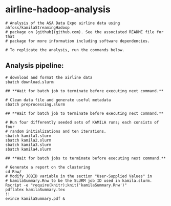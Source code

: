 # airline-hadoop-analysis

    # Analysis of the ASA Data Expo airline data using ahfoss/kamilaStreamingHadoop
    # package on [github](github.com). See the associated README file for that
    # package for more information including software dependencies.

    # To replicate the analysis, run the commands below.

## Analysis pipeline:

    # download and format the airline data
    sbatch download.slurm

    ## **Wait for batch job to terminate before executing next command.**

    # Clean data file and generate useful metadata
    sbatch preprocessing.slurm

    ## **Wait for batch job to terminate before executing next command.**

    # Run four differently seeded sets of KAMILA runs; each consists of four
    # random initializations and ten iterations.
    sbatch kamila1.slurm
    sbatch kamila2.slurm
    sbatch kamila3.slurm
    sbatch kamila4.slurm

    ## **Wait for batch jobs to terminate before executing next command.**

    # Generate a report on the clustering
    cd Rnw/
    # Modify JOBID variable in the section "User-Supplied Values" in
    # kamilaSummary.Rnw to be the SLURM job ID used in kamila.slurm.
    Rscript -e "require(knitr);knit('kamilaSummary.Rnw')"
    pdflatex kamilaSummary.tex
    !!
    evince kamilaSummary.pdf &

